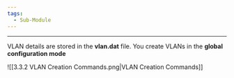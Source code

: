 ```yaml
---
tags:
  - Sub-Module
---
```


---
VLAN details are stored in the **vlan.dat** file.
You create VLANs in the **global configuration mode**

![[3.3.2 VLAN Creation Commands.png|VLAN Creation Commands]]